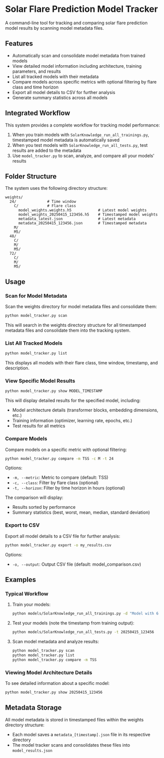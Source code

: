 # Solar Flare Prediction Model Tracker

A command-line tool for tracking and comparing solar flare prediction model results by scanning model metadata files.

## Features

- Automatically scan and consolidate model metadata from trained models
- View detailed model information including architecture, training parameters, and results
- List all tracked models with their metadata
- Compare models across specific metrics with optional filtering by flare class and time horizon
- Export all model details to CSV for further analysis
- Generate summary statistics across all models

## Integrated Workflow

This system provides a complete workflow for tracking model performance:

1. When you train models with `SolarKnowledge_run_all_trainings.py`, timestamped model metadata is automatically saved
2. When you test models with `SolarKnowledge_run_all_tests.py`, test results are added to the metadata
3. Use `model_tracker.py` to scan, analyze, and compare all your models' results

## Folder Structure

The system uses the following directory structure:
```
weights/
  24/              # Time window
    C/             # Flare class
      model_weights.weights.h5            # Latest model weights
      model_weights_20250415_123456.h5    # Timestamped model weights
      metadata_latest.json                # Latest metadata
      metadata_20250415_123456.json       # Timestamped metadata
    M/
    M5/
  48/
    C/
    M/
    M5/
  72/
    C/
    M/
    M5/
```

## Usage

### Scan for Model Metadata

Scan the weights directory for model metadata files and consolidate them:

```bash
python model_tracker.py scan
```

This will search in the weights directory structure for all timestamped metadata files and consolidate them into the tracking system.

### List All Tracked Models

```bash
python model_tracker.py list
```

This displays all models with their flare class, time window, timestamp, and description.

### View Specific Model Results

```bash
python model_tracker.py show MODEL_TIMESTAMP
```

This will display detailed results for the specified model, including:
- Model architecture details (transformer blocks, embedding dimensions, etc.)
- Training information (optimizer, learning rate, epochs, etc.)
- Test results for all metrics

### Compare Models

Compare models on a specific metric with optional filtering:

```bash
python model_tracker.py compare -m TSS -c M -t 24
```

Options:
- `-m, --metric`: Metric to compare (default: TSS)
- `-c, --class`: Filter by flare class (optional)
- `-t, --horizon`: Filter by time horizon in hours (optional)

The comparison will display:
- Results sorted by performance
- Summary statistics (best, worst, mean, median, standard deviation)

### Export to CSV

Export all model details to a CSV file for further analysis:

```bash
python model_tracker.py export -o my_results.csv
```

Options:
- `-o, --output`: Output CSV file (default: model_comparison.csv)

## Examples

### Typical Workflow

1. Train your models:
   ```bash
   python models/SolarKnowledge_run_all_trainings.py -d "Model with 6 transformer blocks"
   ```

2. Test your models (note the timestamp from training output):
   ```bash
   python models/SolarKnowledge_run_all_tests.py -t 20250415_123456
   ```

3. Scan model metadata and analyze results:
   ```bash
   python model_tracker.py scan
   python model_tracker.py list
   python model_tracker.py compare -m TSS
   ```

### Viewing Model Architecture Details

To see detailed information about a specific model:

```bash
python model_tracker.py show 20250415_123456
```

## Metadata Storage

All model metadata is stored in timestamped files within the weights directory structure:
- Each model saves a `metadata_[timestamp].json` file in its respective directory
- The model tracker scans and consolidates these files into `model_results.json` 